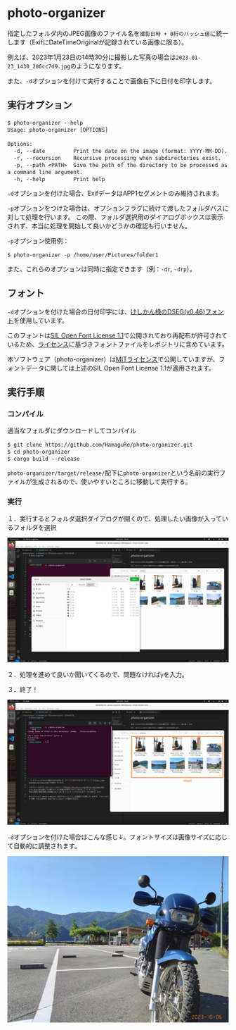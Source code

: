 # photo-organizer

指定したフォルダ内のJPEG画像のファイル名を`撮影日時 + 8桁のハッシュ値`に統一します（ExifにDateTimeOriginalが記録されている画像に限る）。

例えば、2023年1月23日の14時30分に撮影した写真の場合は`2023-01-23_1430_206cc7d9.jpg`のようになります。

また、`-d`オプションを付けて実行することで画像右下に日付を印字します。

## 実行オプション

```shell
$ photo-organizer --help
Usage: photo-organizer [OPTIONS]

Options:
  -d, --date         Print the date on the image (format: YYYY-MM-DD).
  -r, --recursion    Recursive processing when subdirectories exist.
  -p, --path <PATH>  Give the path of the directory to be processed as a command line argument.
  -h, --help         Print help
```

`-d`オプションを付けた場合、ExifデータはAPP1セグメントのみ維持されます。

`-p`オプションをつけた場合は、オプションフラグに続けて渡したフォルダパスに対して処理を行います。
この際、フォルダ選択用のダイアログボックスは表示されず、本当に処理を開始して良いかどうかの確認も行いません。

`-p`オプション使用例：
```shell
$ photo-organizer -p /home/user/Pictures/folder1
```

また、これらのオプションは同時に指定できます（例：`-dr`, `-drp`）。

## フォント

`-d`オプションを付けた場合の日付印字には、[けしかん様のDSEG(v0.46)フォント](https://www.keshikan.net/fonts.html)を使用しています。

このフォントは[SIL Open Font License 1.1](https://scripts.sil.org/cms/scripts/page.php?site_id=nrsi&id=OFL)で公開されており再配布が許可されているため、[ライセンス](./fonts-DSEG_v046/DSEG-LICENSE.txt)に基づきフォントファイルをレポジトリに含めています。

本ソフトウェア（photo-organizer）は[MITライセンス](./LICENSE)で公開していますが、フォントデータに関しては上述のSIL Open Font License 1.1が適用されます。

## 実行手順

### コンパイル

適当なフォルダにダウンロードしてコンパイル

```shell
$ git clone https://github.com/HamaguRe/photo-organizer.git
$ cd photo-organizer
$ cargo build --release
```

`photo-organizer/target/release/`配下に`photo-organizer`という名前の実行ファイルが生成されるので、使いやすいところに移動して実行する。

### 実行

１．実行するとフォルダ選択ダイアログが開くので、処理したい画像が入っているフォルダを選択

![GUIでフォルダ選択](./imgs/screenshot_1.png)

２．処理を進めて良いか聞いてくるので、問題なければ`y`を入力。

３．終了！

![処理完了](./imgs/screenshot_2.png)

`-d`オプションを付けた場合はこんな感じ↓。フォントサイズは画像サイズに応じて自動的に調整されます。

![日付印字例](./imgs/2023-10-06_0909_57a8290e.jpg)
